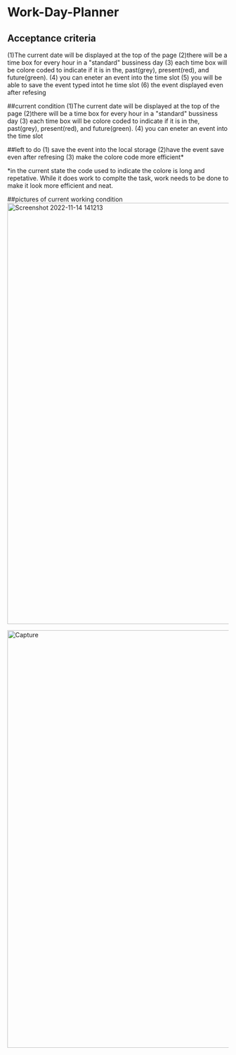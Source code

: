 # Work-Day-Planner

## Acceptance criteria 

(1)The current date will be displayed at the top of the page
(2)there will be a time box for every hour in a "standard" bussiness day
(3) each time box will be colore coded to indicate if it is in the, past(grey), present(red), and future(green). 
(4) you can eneter an event into the time slot 
(5) you will be able to save the event typed intot he time slot 
(6) the event displayed even after refesing 

##current condition
(1)The current date will be displayed at the top of the page
(2)there will be a time box for every hour in a "standard" bussiness day
(3) each time box will be colore coded to indicate if it is in the, past(grey), present(red), and future(green). 
(4) you can eneter an event into the time slot 

##left to do
(1) save the event into the local storage
(2)have the event save even after refresing 
(3) make the colore code more efficient*

*in the current state the code used to indicate the colore is long and repetative. While it does work to complte the task, work needs to be done to make it look more 
efficient and neat. 

##pictures of current working condition 
<img width="958" alt="Screenshot 2022-11-14 141213" src="https://user-images.githubusercontent.com/114959233/201829117-f12276ee-49ec-46ea-866f-d09bea7f5401.png">

<img width="950" alt="Capture" src="https://user-images.githubusercontent.com/114959233/201829145-e57d0300-18af-4bbd-9199-5c20dc6a6b73.PNG">
